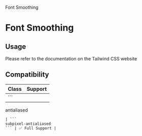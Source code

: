 Font Smoothing

# Font Smoothing

## Usage

Please refer to the documentation on the Tailwind CSS website

## Compatibility

| Class                        | Support        |
| ---------------------------- | -------------- |
| ```
antialiased
```          | ✅ Full Support |
| ```
subpixel-antialiased
``` | ✅ Full Support |
